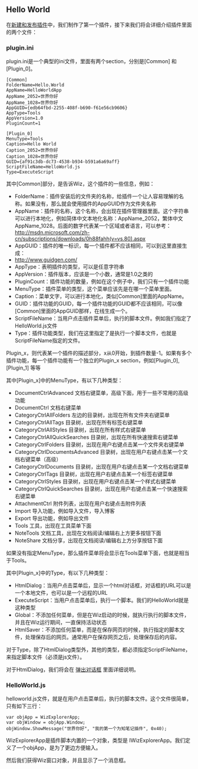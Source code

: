 ## Hello World

在[新建和发布插件](./course/hello-world.html)中，我们制作了第一个插件，接下来我们将会详细介绍插件里面的两个文件：

### plugin.ini

plugin.ini是一个典型的ini文件，里面有两个section，分别是[Common] 和 [Plugin_0]。

```
[Common]
FolderName=Hello.World
AppName=HelloWorldApp
AppName_2052=世界你好
AppName_1028=世界你好
AppGUID={edb64fbd-2255-408f-b690-f61e56cb9606}
AppType=Tools
AppVersion=1.0
PluginCount=1

[Plugin_0]
MenuType=Tools
Caption=Hello World
Caption_2052=世界你好
Caption_1028=世界你好
GUID={af91c3db-dc73-4538-b934-b591a6a69aff}
ScriptFileName=HelloWorld.js
Type=ExecuteScript
```

其中[Common]部分，是告诉Wiz，这个插件的一些信息，例如：

+ FolderName：插件安装后的文件夹的名称，给插件一个让人容易理解的名称。如果没有，那么就会使用插件的AppGUID作为文件夹名称
+ AppName：插件的名称，这个名称，会出现在插件管理器里面。这个字符串可以进行本地化，例如简体中文本地化名称：AppName_2052，繁体中文 AppName_1028。后面的数字代表某一个区域或者语言，可以参考：http://msdn.microsoft.com/zh-cn/subscriptions/downloads/0h88fahh(v=vs.80).aspx
+ AppGUID：插件的唯一标识，每一个插件都不应该相同，可以到这里直接生成：
+ http://www.guidgen.com/
+ AppType：表明插件的类型，可以是任意字符串
+ AppVersion：插件版本，应该是一个小数，通常是1.0之类的
+ PluginCount：插件功能的数量，例如在这个例子中，我们只有一个插件功能
+ MenuType：插件菜单的类型，这个菜单应该先是在哪一个菜单里面。
+ Caption：菜单文字，可以进行本地化，类似[Common]里面的AppName。
+ GUID：插件功能的GUID，每一个插件功能的GUID都不应该相同，可以像[Common]里面的AppGUID那样，在线生成一个。
+ ScriptFileName：当用户点击插件菜单后，执行的脚本文件。例如我们指定了 HelloWorld.js文件
+ Type：插件功能类型，我们在这里指定了是执行一个脚本文件，也就是ScriptFileName指定的文件。

Plugin_x，则代表某一个插件的描述部分，x从0开始，到插件数量-1。如果有多个插件功能，每一个插件功能有一个独立的Plugin_x section，例如[Plugin_0], [Plugin_1] 等等

其中[Plugin_x]中的MenuType，有以下几种类型：

+ DocumentCtrlAdvanced            文档右键菜单，高级下面，用于一些不常用的高级功能
+ DocumentCtrl                    文档右键菜单
+ CategoryCtrlAllFolders          左边的目录树，出现在所有文件夹右键菜单
+ CategoryCtrlAllTags             目录树，出现在所有标签右键菜单
+ CategoryCtrlAllStyles           目录树，出现在所有样式右键菜单
+ CategoryCtrlAllQuickSearches    目录树，出现在所有快速搜索右键菜单
+ CategoryCtrlFolders             目录树，出现在用户右键点击某一个文件夹右键菜单
+ CategoryCtrlDocumentsAdvanced   目录树，出现在用户右键点击某一个文档右键菜单（高级）
+ CategoryCtrlDocuments           目录树，出现在用户右键点击某一个文档右键菜单
+ CategoryCtrlTags                目录树，出现在用户右键点击某一个标签右键菜单
+ CategoryCtrlStyles              目录树，出现在用户右键点击某一个样式右键菜单
+ CategoryCtrlQuickSearches       目录树，出现在用户右键点击某一个快速搜索右键菜单
+ AttachmentCtrl                  附件列表，出现在用户右键点击附件列表
+ Import                          导入功能，例如导入文件，导入博客
+ Export                          导出功能，例如导出文件
+ Tools                           工具，出现在工具菜单下面
+ NoteTools                       文档工具，出现在文档阅读/编辑右上方更多按钮下面
+ NoteShare                       文档分享，出现在文档阅读/编辑右上方分享按钮下面

如果没有指定MenuType，那么插件菜单将会显示在Tools菜单下面，也就是相当于Tools。

其中[Plugin_x]中的Type，有以下几种类型：

+ HtmlDialog：当用户点击菜单后，显示一个html对话框，对话框的URL可以是一个本地文件，也可以是一个远程的URL
+ ExecuteScript：当用户点击菜单后，执行一个脚本。我们的HelloWorld就是这种类型
+ Global：不添加任何菜单，但是在Wiz启动的时候，就执行执行的脚本文件，并且在Wiz运行期间，一直保持活动状态
+ HtmlSaver：不添加任何菜单，而是在保存网页的时候，执行指定的脚本文件，处理保存后的网页。通常用户在保存网页之后，处理保存后的内容。

对于Type，除了HtmlDialog类型外，其他的类型，都必须指定ScriptFileName，来指定脚本文件（必须是js文件）。

对于HtmlDialog，我们将会在 [弹出对话框](./course/create-dialog.html) 里面详细说明。

### HelloWorld.js

helloworld.js文件，就是在用户点击菜单后，执行的脚本文件。这个文件很简单，只有如下三行：

```
var objApp = WizExplorerApp;
var objWindow = objApp.Window;
objWindow.ShowMessage("世界你好", "我的第一个为知笔记插件", 0x40);
```

WizExplorerApp是插件脚本内置的一个对象，类型是 IWizExplorerApp。我们定义了一个objApp，是为了更边方便输入。

然后我们获得Wiz窗口对象，并且显示了一个消息框。
